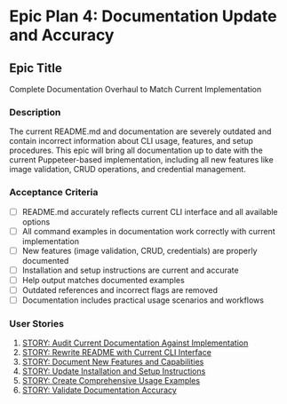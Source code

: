 # Epic Plan 4: Documentation Update and Accuracy
## Epic Title
Complete Documentation Overhaul to Match Current Implementation

### Description
The current README.md and documentation are severely outdated and contain incorrect information about CLI usage, features, and setup procedures. This epic will bring all documentation up to date with the current Puppeteer-based implementation, including all new features like image validation, CRUD operations, and credential management.

### Acceptance Criteria
- [ ] README.md accurately reflects current CLI interface and all available options
- [ ] All command examples in documentation work correctly with current implementation
- [ ] New features (image validation, CRUD, credentials) are properly documented
- [ ] Installation and setup instructions are current and accurate
- [ ] Help output matches documented examples
- [ ] Outdated references and incorrect flags are removed
- [ ] Documentation includes practical usage scenarios and workflows

### User Stories
1. [STORY: Audit Current Documentation Against Implementation](./24-audit-documentation-gaps.md)
2. [STORY: Rewrite README with Current CLI Interface](./25-rewrite-readme-cli-interface.md) 
3. [STORY: Document New Features and Capabilities](./26-document-new-features.md)
4. [STORY: Update Installation and Setup Instructions](./27-update-installation-setup.md)
5. [STORY: Create Comprehensive Usage Examples](./28-create-usage-examples.md)
6. [STORY: Validate Documentation Accuracy](./29-validate-documentation-accuracy.md)